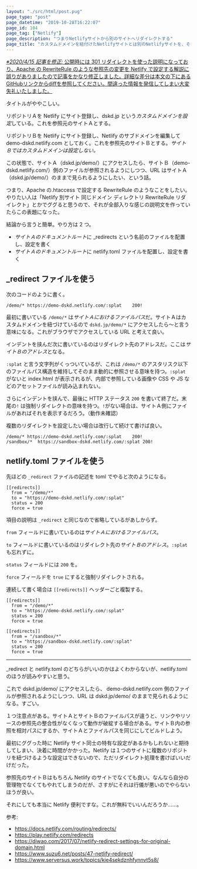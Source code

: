 ```yaml
---
layout: "./src/html/post.pug"
page_type: "post"
page_datetime: "2019-10-28T16:22:07"
page_id: 104
page_tag: ["Netlify"]
page_description: "つまりNetlifyサイトから別のサイトへリダイレクトする"
page_title: "カスタムドメインを紐付けたNetlifyサイトとは別のNetlifyサイトを、そのカスタムドメイン配下のディレクトリにApacheのRewriteRuleのようにリダイレクトする"
---
```


<p class="frame"><ins datetime="2020-04-15T17:44:45+09:00"><em>※2020/4/15 記事を修正:</em> 公開時には 301 リダイレクトを使った説明になっており、Apache の RewriteRule のような参照先の変更を Netlify で設定する解説に誤りがありましたので記事をかなり修正しました。詳細な差分は本文の下にあるGitHubリンクからdiffを参照してください。間違った情報を発信してしまい大変失礼いたしました。</ins></p>

タイトルがややこしい。

リポジトリＡを Netlify にサイト登録し、dskd.jp という*カスタムドメインを設定*している。これを参照元のサイトＡとする。

リポジトリＢを Netlify にサイト登録し、Netlify のサブドメインを編集して demo-dskd.netlify.com としておく。これを参照先のサイトＢとする。_サイトＢではカスタムドメインは設定しない。_

この状態で、サイトＡ（dskd.jp/demo/）にアクセスしたら、サイトＢ（demo-dskd.netlify.com/）側のファイルが参照されるようにしつつ、URL はサイトＡ（dskd.jp/demo/）のままで見られるようにしたい、という話。

つまり、Apache の.htaccess で設定する RewriteRule のようなことをしたい。やりたい人は「Netlify 別サイト 同じドメイン ディレクトリ RewriteRule リダイレクト」とかでググると思うので、それが全部入りな感じの説明文を作っていたらこの表題になった。

結論から言うと簡単。やり方は 2 つ。

- *サイトＡのドキュメントルート*に \_redirects という名前のファイルを配置し、設定を書く
- *サイトＡのドキュメントルート*に netlify.toml ファイルを配置し、設定を書く

## \_redirect ファイルを使う

次のコードのように書く。

```
/demo/*	https://demo-dskd.netlify.com/:splat	200!
```

最初に書いている `/demo/*` は*サイトＡにおけるファイルパス*だ。サイトＡはカスタムドメインを紐づけているので `dskd.jp/demo/*` にアクセスしたら〜と言う意味になる。これがブラウザでアクセスしている URL と考えて良い。

インデントを挟んだ次に書いているのはリダイレクト先のアドレスだ。ここは*サイトＢのアドレス*となる。

`:splat` と言う文字列がくっついているが、これは `/demo/*` のアスタリスク以下のファイルパス構造を維持してそのまま動的に参照させる意味を持つ。`:splat` がないと index.html が表示されるが、内部で参照している画像や CSS や JS などのアセットファイルが読み込まれない。

さらにインデントを挟んで、最後に HTTP ステータス `200` を書いて終了だ。末尾の`!` は強制リダイレクトの意味を持つ。`!`がない場合は、サイトＡ側にファイルがあればそれを表示するだろう。（動作未確認）

複数のリダイレクトを設定したい場合は改行して続けて書けば良い。

```
/demo/*	https://demo-dskd.netlify.com/:splat	200!
/sandbox/*	https://sandbox-dskd.netlify.com/:splat	200!
```

## netlify.toml ファイルを使う

先ほどの `_redirect` ファイルの記述を toml でやると次のようになる。

```
[[redirects]]
  from = "/demo/*"
  to = "https://demo-dskd.netlify.com/:splat"
  status = 200
  force = true
```

項目の説明は `_redirect` と同じなので省略しているがあしからず。

`from` フィールドに書いているのは*サイトＡにおけるファイルパス*。

`to` フィールドに書いているのはリダイレクト先の*サイトＢのアドレス*。`:splat` も忘れずに。

`status` フィールドには `200` を。

`force` フィールドを `true` にすると強制リダイレクトされる。

連続して書く場合は `[[redirects]]` ヘッダーごと複製する。

```
[[redirects]]
  from = "/demo/*"
  to = "https://demo-dskd.netlify.com/:splat"
  status = 200
  force = true

[[redirects]]
  from = "/sandbox/*"
  to = "https://sandbox-dskd.netlify.com/:splat"
  status = 200
  force = true
```

---

\_redirect と netlify.toml のどちらがいいのかはよくわからないが、netlify.toml のほうが読みやすいと思う。

これで dskd.jp/demo/ にアクセスしたら、 demo-dskd.netlify.com 側のファイルが参照されるようにしつつ、URL は dskd.jp/demo/ のままで見られるようになる。すごい。

１つ注意点がある。サイトＡとサイトＢのファイルパスが違うと、リンクやリソースの参照先の整合性がなくなって動作が破綻する場合がある。サイトＢ内の参照を相対パスにするか、サイトＡとファイルパスを同じにしてビルドしよう。

最初にググった時に Netlify サイト同士の特有な設定があるかもしれないと期待してしまい、決着に時間がかかった。Netlify は１つのサイトに複数のリポジトリを紐づけるような設定はできないので、ただリダイレクト処理を書けばいいだけだった。

参照先のサイトＢはもちろん Netlify のサイトでなくても良い。なんなら自分の管理物でなくてもやれてしまうのだが、さすがにそれは行儀が悪いのでやらないほうが良い。

それにしても本当に Netlify 便利ですな。これが無料でいいんだろうか……。

参考:

- https://docs.netlify.com/routing/redirects/
- https://play.netlify.com/redirects
- https://diwao.com/2017/07/netlify-redirect-settings-for-original-domain.html
- https://www.suzu6.net/posts/47-netlify-redirect/
- https://www.serversus.work/topics/kie4sekdznhfynnvt5s8/
